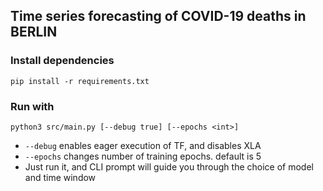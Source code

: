 ## Time series forecasting of COVID-19 deaths in BERLIN

### Install dependencies
    pip install -r requirements.txt

### Run with
    python3 src/main.py [--debug true] [--epochs <int>]

- `--debug` enables eager execution of TF, and disables XLA
- `--epochs` changes number of training epochs. default is 5
- Just run it, and CLI prompt will guide you through the choice of model and time window